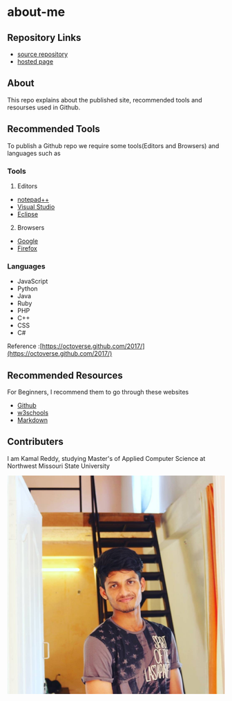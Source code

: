 # about-me

## Repository Links
- [source repository](https://github.com/Kamal4195/about-me/edit/master/README.md)
- [hosted page](https://kamal4195.github.io/about-me/)


## About
   This repo explains about the published site, recommended tools and resourses used in Github.
   
## Recommended Tools
   To publish a Github repo we require some tools(Editors and Browsers) and languages such as
### Tools
   1. Editors
   - [notepad++](https://notepad-plus-plus.org)
   - [Visual Studio](https://visualstudio.microsoft.com/vs/)
   - [Eclipse](https://www.eclipse.org/downloads/)
   2. Browsers
   - [Google](https://www.google.com)
   - [Firefox](https://www.mozilla.org/en-US/firefox/new/)
### Languages
   - JavaScript
   - Python
   - Java
   - Ruby
   - PHP
   - C++
   - CSS
   - C#
   
  Reference :[https://octoverse.github.com/2017/](https://octoverse.github.com/2017/)
  
## Recommended Resources 
   For Beginners, I recommend them to go through these websites 
   - [Github](https://readwrite.com/2013/09/30/understanding-github-a-journey-for-beginners-part-1/)
   - [w3schools](https://www.w3schools.com/html/default.asp)
   - [Markdown](https://www.markdownguide.org)
   
## Contributers
   I am Kamal Reddy, studying  Master's of Applied Computer Science at Northwest Missouri State University
   
   ![Pic](kamal.jpg)
   
   
   
   
